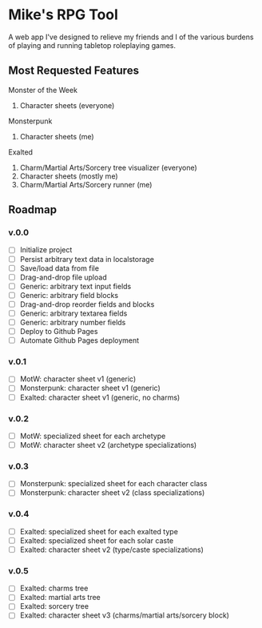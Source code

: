 # Mike's RPG Tool

A web app I've designed to relieve my friends and I of the various burdens of playing and running tabletop roleplaying games.

## Most Requested Features

Monster of the Week
1. Character sheets (everyone)

Monsterpunk
1. Character sheets (me)

Exalted
1. Charm/Martial Arts/Sorcery tree visualizer (everyone) 
1. Character sheets (mostly me)
1. Charm/Martial Arts/Sorcery runner (me)

## Roadmap

### v.0.0

- [ ] Initialize project 
- [ ] Persist arbitrary text data in localstorage
- [ ] Save/load data from file
- [ ] Drag-and-drop file upload
- [ ] Generic: arbitrary text input fields
- [ ] Generic: arbitrary field blocks
- [ ] Drag-and-drop reorder fields and blocks
- [ ] Generic: arbitrary textarea fields
- [ ] Generic: arbitrary number fields
- [ ] Deploy to Github Pages
- [ ] Automate Github Pages deployment

### v.0.1

- [ ] MotW: character sheet v1 (generic)
- [ ] Monsterpunk: character sheet v1 (generic)
- [ ] Exalted: character sheet v1 (generic, no charms)

### v.0.2

- [ ] MotW: specialized sheet for each archetype
- [ ] MotW: character sheet v2 (archetype specializations)

### v.0.3

- [ ] Monsterpunk: specialized sheet for each character class
- [ ] Monsterpunk: character sheet v2 (class specializations)

### v.0.4

- [ ] Exalted: specialized sheet for each exalted type
- [ ] Exalted: specialized sheet for each solar caste
- [ ] Exalted: character sheet v2 (type/caste specializations)

### v.0.5

- [ ] Exalted: charms tree
- [ ] Exalted: martial arts tree
- [ ] Exalted: sorcery tree
- [ ] Exalted: character sheet v3 (charms/martial arts/sorcery block)